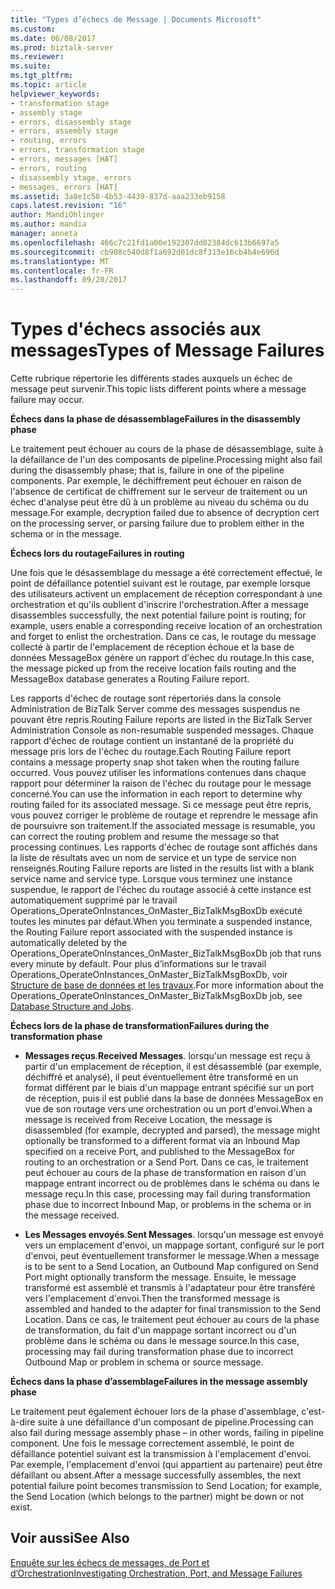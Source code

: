 ```yaml
---
title: "Types d’échecs de Message | Documents Microsoft"
ms.custom: 
ms.date: 06/08/2017
ms.prod: biztalk-server
ms.reviewer: 
ms.suite: 
ms.tgt_pltfrm: 
ms.topic: article
helpviewer_keywords:
- transformation stage
- assembly stage
- errors, disassembly stage
- errors, assembly stage
- routing, errors
- errors, transformation stage
- errors, messages [HAT]
- errors, routing
- disassembly stage, errors
- messages, errors [HAT]
ms.assetid: 3a8e1c58-4b53-4439-837d-aaa233eb9158
caps.latest.revision: "16"
author: MandiOhlinger
ms.author: mandia
manager: anneta
ms.openlocfilehash: 466c7c21fd1a00e192307dd82384dc613b6697a5
ms.sourcegitcommit: cb908c540d8f1a692d01dc8f313e16cb4b4e696d
ms.translationtype: MT
ms.contentlocale: fr-FR
ms.lasthandoff: 09/20/2017
---
```

# <a name="types-of-message-failures"></a><span data-ttu-id="4f1de-102">Types d'échecs associés aux messages</span><span class="sxs-lookup"><span data-stu-id="4f1de-102">Types of Message Failures</span></span>
<span data-ttu-id="4f1de-103">Cette rubrique répertorie les différents stades auxquels un échec de message peut survenir.</span><span class="sxs-lookup"><span data-stu-id="4f1de-103">This topic lists different points where a message failure may occur.</span></span>  
  
 <span data-ttu-id="4f1de-104">**Échecs dans la phase de désassemblage**</span><span class="sxs-lookup"><span data-stu-id="4f1de-104">**Failures in the disassembly phase**</span></span>  
  
 <span data-ttu-id="4f1de-105">Le traitement peut échouer au cours de la phase de désassemblage, suite à la défaillance de l'un des composants de pipeline.</span><span class="sxs-lookup"><span data-stu-id="4f1de-105">Processing might also fail during the disassembly phase; that is, failure in one of the pipeline components.</span></span> <span data-ttu-id="4f1de-106">Par exemple, le déchiffrement peut échouer en raison de l'absence de certificat de chiffrement sur le serveur de traitement ou un échec d'analyse peut être dû à un problème au niveau du schéma ou du message.</span><span class="sxs-lookup"><span data-stu-id="4f1de-106">For example, decryption failed due to absence of decryption cert on the processing server, or parsing failure due to problem either in the schema or in the message.</span></span>  
  
 <span data-ttu-id="4f1de-107">**Échecs lors du routage**</span><span class="sxs-lookup"><span data-stu-id="4f1de-107">**Failures in routing**</span></span>  
  
 <span data-ttu-id="4f1de-108">Une fois que le désassemblage du message a été correctement effectué, le point de défaillance potentiel suivant est le routage, par exemple lorsque des utilisateurs activent un emplacement de réception correspondant à une orchestration et qu'ils oublient d'inscrire l'orchestration.</span><span class="sxs-lookup"><span data-stu-id="4f1de-108">After a message disassembles successfully, the next potential failure point is routing; for example, users enable a corresponding receive location of an orchestration and forget to enlist the orchestration.</span></span> <span data-ttu-id="4f1de-109">Dans ce cas, le routage du message collecté à partir de l'emplacement de réception échoue et la base de données MessageBox génère un rapport d'échec du routage.</span><span class="sxs-lookup"><span data-stu-id="4f1de-109">In this case, the message picked up from the receive location fails routing and the MessageBox database generates a Routing Failure report.</span></span>  
  
 <span data-ttu-id="4f1de-110">Les rapports d'échec de routage sont répertoriés dans la console Administration de BizTalk Server comme des messages suspendus ne pouvant être repris.</span><span class="sxs-lookup"><span data-stu-id="4f1de-110">Routing Failure reports are listed in the BizTalk Server Administration Console as non-resumable suspended messages.</span></span> <span data-ttu-id="4f1de-111">Chaque rapport d'échec de routage contient un instantané de la propriété du message pris lors de l'échec du routage.</span><span class="sxs-lookup"><span data-stu-id="4f1de-111">Each Routing Failure report contains a message property snap shot taken when the routing failure occurred.</span></span> <span data-ttu-id="4f1de-112">Vous pouvez utiliser les informations contenues dans chaque rapport pour déterminer la raison de l'échec du routage pour le message concerné.</span><span class="sxs-lookup"><span data-stu-id="4f1de-112">You can use the information in each report to determine why routing failed for its associated message.</span></span> <span data-ttu-id="4f1de-113">Si ce message peut être repris, vous pouvez corriger le problème de routage et reprendre le message afin de poursuivre son traitement.</span><span class="sxs-lookup"><span data-stu-id="4f1de-113">If the associated message is resumable, you can correct the routing problem and resume the message so that processing continues.</span></span> <span data-ttu-id="4f1de-114">Les rapports d'échec de routage sont affichés dans la liste de résultats avec un nom de service et un type de service non renseignés.</span><span class="sxs-lookup"><span data-stu-id="4f1de-114">Routing Failure reports are listed in the results list with a blank service name and service type.</span></span> <span data-ttu-id="4f1de-115">Lorsque vous terminez une instance suspendue, le rapport de l'échec du routage associé à cette instance est automatiquement supprimé par le travail Operations_OperateOnInstances_OnMaster_BizTalkMsgBoxDb exécuté toutes les minutes par défaut.</span><span class="sxs-lookup"><span data-stu-id="4f1de-115">When you terminate a suspended instance, the Routing Failure report associated with the suspended instance is automatically deleted by the Operations_OperateOnInstances_OnMaster_BizTalkMsgBoxDb job that runs every minute by default.</span></span> <span data-ttu-id="4f1de-116">Pour plus d’informations sur le travail Operations_OperateOnInstances_OnMaster_BizTalkMsgBoxDb, voir [Structure de base de données et les travaux](../core/database-structure-and-jobs.md).</span><span class="sxs-lookup"><span data-stu-id="4f1de-116">For more information about the Operations_OperateOnInstances_OnMaster_BizTalkMsgBoxDb job, see [Database Structure and Jobs](../core/database-structure-and-jobs.md).</span></span>  
  
 <span data-ttu-id="4f1de-117">**Échecs lors de la phase de transformation**</span><span class="sxs-lookup"><span data-stu-id="4f1de-117">**Failures during the transformation phase**</span></span>  
  
-   <span data-ttu-id="4f1de-118">**Messages reçus**.</span><span class="sxs-lookup"><span data-stu-id="4f1de-118">**Received Messages**.</span></span> <span data-ttu-id="4f1de-119">lorsqu'un message est reçu à partir d'un emplacement de réception, il est désassemblé (par exemple, déchiffré et analysé), il peut éventuellement être transformé en un format différent par le biais d'un mappage entrant spécifié sur un port de réception, puis il est publié dans la base de données MessageBox en vue de son routage vers une orchestration ou un port d'envoi.</span><span class="sxs-lookup"><span data-stu-id="4f1de-119">When a message is received from Receive Location, the message is disassembled (for example, decrypted and parsed), the message might optionally be transformed to a different format via an Inbound Map specified on a receive Port, and published to the MessageBox for routing to an orchestration or a Send Port.</span></span> <span data-ttu-id="4f1de-120">Dans ce cas, le traitement peut échouer au cours de la phase de transformation en raison d'un mappage entrant incorrect ou de problèmes dans le schéma ou dans le message reçu.</span><span class="sxs-lookup"><span data-stu-id="4f1de-120">In this case, processing may fail during transformation phase due to incorrect Inbound Map, or problems in the schema or in the message received.</span></span>  
  
-   <span data-ttu-id="4f1de-121">**Les Messages envoyés**.</span><span class="sxs-lookup"><span data-stu-id="4f1de-121">**Sent Messages**.</span></span> <span data-ttu-id="4f1de-122">lorsqu'un message est envoyé vers un emplacement d'envoi, un mappage sortant, configuré sur le port d'envoi, peut éventuellement transformer le message.</span><span class="sxs-lookup"><span data-stu-id="4f1de-122">When a message is to be sent to a Send Location, an Outbound Map configured on Send Port might optionally transform the message.</span></span> <span data-ttu-id="4f1de-123">Ensuite, le message transformé est assemblé et transmis à l'adaptateur pour être transféré vers l'emplacement d'envoi.</span><span class="sxs-lookup"><span data-stu-id="4f1de-123">Then the transformed message is assembled and handed to the adapter for final transmission to the Send Location.</span></span> <span data-ttu-id="4f1de-124">Dans ce cas, le traitement peut échouer au cours de la phase de transformation, du fait d'un mappage sortant incorrect ou d'un problème dans le schéma ou dans le message source.</span><span class="sxs-lookup"><span data-stu-id="4f1de-124">In this case, processing may fail during transformation phase due to incorrect Outbound Map or problem in schema or source message.</span></span>  
  
 <span data-ttu-id="4f1de-125">**Échecs dans la phase d’assemblage**</span><span class="sxs-lookup"><span data-stu-id="4f1de-125">**Failures in the message assembly phase**</span></span>  
  
 <span data-ttu-id="4f1de-126">Le traitement peut également échouer lors de la phase d'assemblage, c'est-à-dire suite à une défaillance d'un composant de pipeline.</span><span class="sxs-lookup"><span data-stu-id="4f1de-126">Processing can also fail during message assembly phase – in other words, failing in pipeline component.</span></span> <span data-ttu-id="4f1de-127">Une fois le message correctement assemblé, le point de défaillance potentiel suivant est la transmission à l'emplacement d'envoi. Par exemple, l'emplacement d'envoi (qui appartient au partenaire) peut être défaillant ou absent.</span><span class="sxs-lookup"><span data-stu-id="4f1de-127">After a message successfully assembles, the next potential failure point becomes transmission to Send Location; for example, the Send Location (which belongs to the partner) might be down or not exist.</span></span>  
  
## <a name="see-also"></a><span data-ttu-id="4f1de-128">Voir aussi</span><span class="sxs-lookup"><span data-stu-id="4f1de-128">See Also</span></span>  
 [<span data-ttu-id="4f1de-129">Enquête sur les échecs de messages, de Port et d’Orchestration</span><span class="sxs-lookup"><span data-stu-id="4f1de-129">Investigating Orchestration, Port, and Message Failures</span></span>](../core/investigating-orchestration-port-and-message-failures.md)